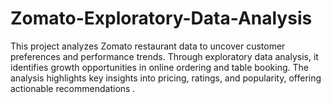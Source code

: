 # Zomato-Exploratory-Data-Analysis
This project analyzes Zomato restaurant data to uncover customer preferences and performance trends. Through exploratory data analysis, it identifies growth opportunities in online ordering and table booking. The analysis highlights key insights into pricing, ratings, and popularity, offering actionable recommendations .
